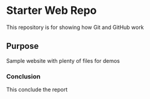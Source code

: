 # Starter Web Repo

This repository is for showing how Git and GitHub work

## Purpose

Sample website with plenty of files for demos

### Conclusion

This conclude the report